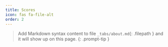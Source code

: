 ```yaml
---
title: Scores
icon: fas fa-file-alt
order: 2
---
```



> Add Markdown syntax content to file `_tabs/about.md`{: .filepath } and it will show up on this page.
{: .prompt-tip }
